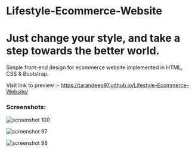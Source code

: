 # Lifestyle-Ecommerce-Website
# Just change your style, and take a step towards the better world.
Simple front-end design for ecommerce website implemented in HTML, CSS & Bootstrap.


Visit link to preview :- https://tarandeep97.github.io/Lifestyle-Ecommerce-Website/

### Screenshots:
![screenshot 100](https://user-images.githubusercontent.com/28994081/47411649-15bc0300-d787-11e8-81fc-55d51d1c2b32.png)

![screenshot 97](https://user-images.githubusercontent.com/28994081/47411712-40a65700-d787-11e8-9ff9-6abd4400d2b5.png)

![screenshot 98](https://user-images.githubusercontent.com/28994081/47411758-6895ba80-d787-11e8-83fe-8bcbf6a9f335.png)
